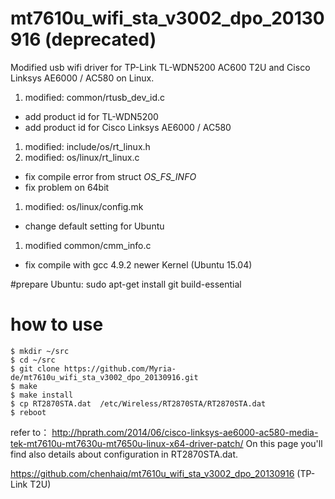 # mt7610u_wifi_sta_v3002_dpo_20130916 (deprecated)
Modified usb wifi driver for TP-Link TL-WDN5200 AC600 T2U and Cisco Linksys AE6000 / AC580 on Linux. 
1. modified:   common/rtusb_dev_id.c 
 * add product id for TL-WDN5200
 * add product id for Cisco Linksys AE6000 / AC580
1. modified:   include/os/rt_linux.h 
1. modified:   os/linux/rt_linux.c
 * fix compile error from struct _OS_FS_INFO_
 * fix problem on 64bit
1. modified:   os/linux/config.mk
 * change default setting for Ubuntu 
1. modified  common/cmm_info.c 
 * fix compile with gcc 4.9.2 newer Kernel (Ubuntu 15.04)

#prepare
Ubuntu: sudo apt-get install git build-essential

# how to use
```
$ mkdir ~/src
$ cd ~/src
$ git clone https://github.com/Myria-de/mt7610u_wifi_sta_v3002_dpo_20130916.git
$ make
$ make install
$ cp RT2870STA.dat  /etc/Wireless/RT2870STA/RT2870STA.dat
$ reboot
```
refer to：
http://hprath.com/2014/06/cisco-linksys-ae6000-ac580-media-tek-mt7610u-mt7630u-mt7650u-linux-x64-driver-patch/
On this page you'll find also details about configuration in RT2870STA.dat.

https://github.com/chenhaiq/mt7610u_wifi_sta_v3002_dpo_20130916 (TP-Link T2U)



